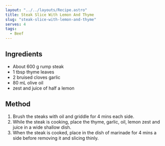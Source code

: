 ```yaml
---
layout: "../../layouts/Recipe.astro"
title: Steak Slice With Lemon And Thyme
slug: "steak-slice-with-lemon-and-thyme"
serves: 4
tags:
  - Beef
---
```


## Ingredients

- About 600 g rump steak
- 1 tbsp thyme leaves
- 2 bruised cloves garlic
- 80 mL olive oil
- zest and juice of half a lemon

## Method

1. Brush the steaks with oil and griddle for 4 mins each side.
1. While the steak is cooking, place the thyme, garlic, oil, lemon zest and juice in a wide shallow dish.
1. When the steak is cooked, place in the dish of marinade for 4 mins a side before removing it and slicing thinly.